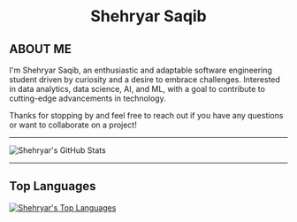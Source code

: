 <div align="center">
  <h1>Shehryar Saqib</h1>
</div>

## ABOUT ME

I'm Shehryar Saqib, an enthusiastic and adaptable software engineering student driven by curiosity and a desire to embrace challenges. Interested in data analytics, data science, AI, and ML, with a goal to contribute to cutting-edge advancements in technology.

Thanks for stopping by and feel free to reach out if you have any questions or want to collaborate on a project!

---

<div>
  <img src="https://github-readme-stats.vercel.app/api?username=shehryar-saqib&show_icons=true&theme=radical" alt="Shehryar's GitHub Stats">
</div>

---

## Top Languages 
<div>
  <a href="https://github.com/shehryar-saqib/github-readme-stats">
    <img src="https://github-readme-stats.vercel.app/api/top-langs/?username=shehryar-saqib&layout=compact" alt="Shehryar's Top Languages">
  </a>
</div>
